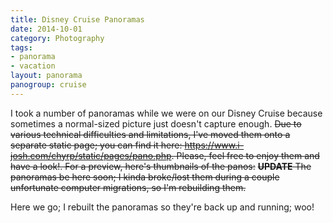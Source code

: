 ```yaml
---
title: Disney Cruise Panoramas
date: 2014-10-01
category: Photography
tags:
- panorama
- vacation
layout: panorama
panogroup: cruise
---
```


I took a number of panoramas while we were on our Disney Cruise because sometimes a normal-sized picture just doesn't
capture enough. <strike>Due to various technical difficulties and limitations, I've moved them onto a separate static page;
you can find it here:  <https://www.i-josh.com/chyrp/static/pages/pano.php>. Please, feel free to enjoy them and have a
look!. For a preview, here's thumbnails of the panos:</strike> <strike>**UPDATE** The panoramas be here soon; I kinda broke/lost them 
during a couple unfortunate computer migrations, so I'm rebuilding them.</strike> 

Here we go; I rebuilt the panoramas so they're back up and running; woo!

